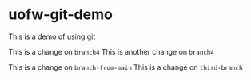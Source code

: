# uofw-git-demo
This is a demo of using git

This is a change on `branch4`
This is another change on `branch4`


This is a change on `branch-from-main`
This is a change on `third-branch`
